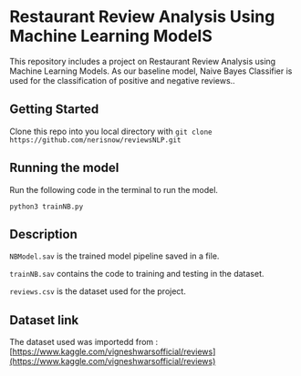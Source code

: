 # Restaurant Review Analysis Using Machine Learning ModelS

This repository includes a project on Restaurant Review Analysis using Machine Learning Models. As our baseline model, Naive Bayes Classifier is used for the classification of positive and negative reviews..

## Getting Started
Clone this repo into you local directory with `git clone https://github.com/nerisnow/reviewsNLP.git`


## Running the model
Run the following code in the terminal to run the model.

`python3 trainNB.py`

## Description
`NBModel.sav` is the trained model pipeline saved in a file.

`trainNB.sav` contains the code to training and testing in the dataset.

`reviews.csv` is the dataset used for the project.


## Dataset link
The dataset used was importedd from : [https://www.kaggle.com/vigneshwarsofficial/reviews](https://www.kaggle.com/vigneshwarsofficial/reviews)

